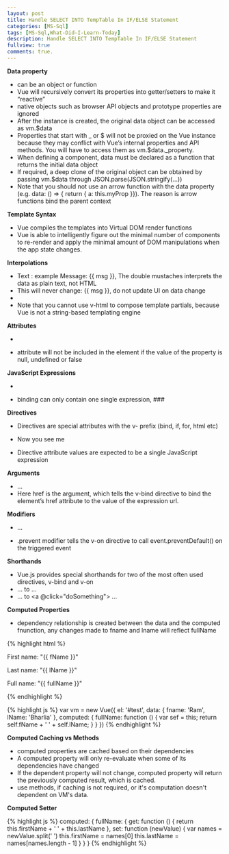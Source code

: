```yaml
---
layout: post
title: Handle SELECT INTO TempTable In IF/ELSE Statement
categories: [MS-Sql]
tags: [MS-Sql,What-Did-I-Learn-Today]
description: Handle SELECT INTO TempTable In IF/ELSE Statement
fullview: true
comments: true.
---
```


**Data property**
* can be an object or function
* Vue will recursively convert its properties into getter/setters to make it “reactive”
* native objects such as browser API objects and prototype properties are ignored
* After the instance is created, the original data object can be accessed as vm.$data
* Properties that start with _ or $ will not be proxied on the Vue instance because they may conflict with Vue’s internal properties and API methods. You will have to access them as vm.$data._property.
* When defining a component, data must be declared as a function that returns the initial data object
* If required, a deep clone of the original object can be obtained by passing vm.$data through JSON.parse(JSON.stringify(...))
* Note that you should not use an arrow function with the data property (e.g. data: () => { return { a: this.myProp }}). The reason is arrow functions bind the parent context

**Template Syntax**
* Vue compiles the templates into Virtual DOM render functions
* Vue is able to intelligently figure out the minimal number of components to re-render and apply the minimal amount of DOM manipulations when the app state changes.

**Interpolations**
* Text : example <span>Message: {{ msg }}</span>, The double mustaches interprets the data as plain text, not HTML
* <span v-once>This will never change: {{ msg }}</span>, do not update UI on data change
* <span v-html="rawHtml"></span>
* Note that you cannot use v-html to compose template partials, because Vue is not a string-based templating engine

**Attributes**
* <div v-bind:id="campaing_123"></div>
* attribute will not be included in the element if the value of the property is null, undefined or false

**JavaScript Expressions**
* <div v-bind:id="'modal-' + id"></div>
* binding can only contain one single expression, ###

**Directives**
* Directives are special attributes with the v- prefix (bind, if, for, html etc)
* <p v-if="seen">Now you see me</p>
* Directive attribute values are expected to be a single JavaScript expression 

**Arguments**
* <a v-bind:href="url"> ... </a>
* Here href is the argument, which tells the v-bind directive to bind the element’s href attribute to the value of the expression url.

**Modifiers**
* <form v-on:submit.prevent="onSubmit"> ... </form>
* .prevent modifier tells the v-on directive to call event.preventDefault() on the triggered event

**Shorthands**
* Vue.js provides special shorthands for two of the most often used directives, v-bind and v-on
* <a v-bind:href="url"> ... </a> to <a :href="url"> ... </a>
* <a v-on:click="doSomething"> ... </a> to <a @click="doSomething"> ... </a>

**Computed Properties**
* dependency relationship is created between the data and the computed fnunction, 
any changes made to fname and lname will reflect fullName

{% highlight html %}
<div id="test">
  <p>First name: "{{ fName }}"</p>
  <p>Last name: "{{ lName }}"</p>
  <p>Full name: "{{ fullName }}"</p>
</div>
{% endhighlight %}

{% highlight js %}
var vm = new Vue({
  el: '#test',
  data: {
    fname: 'Ram',
    lName: 'Bharlia'
  },
  computed: {
    fullName: function () {
      var sef = this;
      return self.fName + ' ' + self.lName;
    }
  }
})
{% endhighlight %}

**Computed Caching vs Methods**
* computed properties are cached based on their dependencies
* A computed property will only re-evaluate when some of its dependencies have changed
* If the dependent property will not change, computed property will return the previously computed result, which is cached.
* use methods, if caching is not required, or it's computation doesn't dependent on VM's data.

**Computed Setter**

{% highlight js %}
computed: {
  fullName: {
    get: function () {
      return this.firstName + ' ' + this.lastName
    },
    set: function (newValue) {
      var names = newValue.split(' ')
      this.firstName = names[0]
      this.lastName = names[names.length - 1]
    }
  }
}
{% endhighlight %}